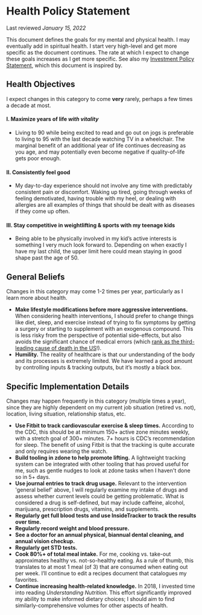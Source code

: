 # Health Policy Statement
Last reviewed *January 15, 2022*

This document defines the goals for my mental and physical health. I may eventually add in spiritual health. I start very high-level and get more specific as the document continues. The rate at which I expect to change these goals increases as I get more specific. See also my [Investment Policy Statement](investment_policy_statement.md), which this document is inspired by.

## Health Objectives

I expect changes in this category to come **very** rarely, perhaps a few times a decade at most.

#### I. Maximize years of life _with vitality_
* Living to 90 while being excited to read and go out on jogs is preferable to living to 95 with the last decade watching TV in a wheelchair. The marginal benefit of an additional year of life continues decreasing as you age, and may potentially even become negative if quality-of-life gets poor enough.

#### II. Consistently feel good
* My day-to-day experience should not involve any time with predictably consistent pain or discomfort. Waking up tired, going through weeks of feeling demotivated, having trouble with my heel, or dealing with allergies are all examples of things that should be dealt with as diseases if they come up often.

#### III. Stay competitive in weightlifting & sports with my teenage kids
* Being able to be physically involved in my kid’s active interests is something I very much look forward to. Depending on when exactly I have my last child, the upper limit here could mean staying in good shape past the age of 50. 

## General Beliefs
Changes in this category may come 1-2 times per year, particularly as I learn more about health.
* **Make lifestyle modifications before more aggressive interventions.** When considering health interventions, I should prefer to change things like diet, sleep, and exercise instead of trying to fix symptoms by getting a surgery or starting to supplement with an exogenous compound. This is less risky from the perspective of potential side-effects, but also avoids the significant chance of medical errors (which [rank as the third-leading cause of death in the US](https://hub.jhu.edu/2016/05/03/medical-errors-third-leading-cause-of-death/)!).
* **Humility.** The reality of healthcare is that our understanding of the body and its processes is extremely limited. We have learned a good amount by controlling inputs & tracking outputs, but it’s mostly a black box.

## Specific Implementation Details
Changes may happen frequently in this category (multiple times a year), since they are highly dependent on my current job situation (retired vs. not), location, living situation, relationship status, etc.
* **Use Fitbit to track cardiovascular exercise & sleep times.** According to the CDC, this should be at minimum 150+ active zone minutes weekly, with a stretch goal of 300+ minutes. 7+ hours is CDC’s recommendation for sleep. The benefit of using Fitbit is that the tracking is quite accurate and only requires wearing the watch.
* **Build tooling in zdone to help promote lifting.** A lightweight tracking system can be integrated with other tooling that has proved useful for me, such as gentle nudges to look at zdone tasks when I haven't done so in 5+ days.
* **Use journal entries to track drug usage.** Relevant to the intervention 'general belief' above, I will regularly examine my intake of drugs and assess whether current levels could be getting problematic. What is considered a drug is self-defined, but may include caffeine, alcohol, marijuana, prescription drugs, vitamins, and supplements.
* **Regularly get full blood tests and use InsideTracker to track the results over time.**
* **Regularly record weight and blood pressure.**
* **See a doctor for an annual physical, biannual dental cleaning, and annual vision checkup.**
* **Regularly get STD tests.**
* **Cook 80%+ of total meal intake.** For me, cooking vs. take-out approximates healthy vs. not-so-healthy eating. As a rule of thumb, this translates to at most 1 meal (of 3) that are consumed when eating out per week. I’ll continue to edit a recipes document that catalogues my favorites.
* **Continue increasing health-related knowledge.** In 2018, I invested time into reading *Understanding Nutrition*. This effort significantly improved my ability to make informed dietary choices; I should aim to find similarly-comprehensive volumes for other aspects of health.
